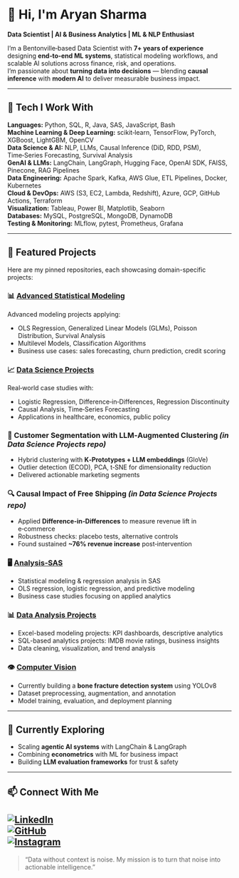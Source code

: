 # 👋 Hi, I'm Aryan Sharma  

**Data Scientist | AI & Business Analytics | ML & NLP Enthusiast**  

I’m a Bentonville‑based Data Scientist with **7+ years of experience** designing **end‑to‑end ML systems**, statistical modeling workflows, and scalable AI solutions across finance, risk, and operations.  
I’m passionate about **turning data into decisions** — blending **causal inference** with **modern AI** to deliver measurable business impact.  

---

## 🚀 Tech I Work With  

**Languages:** Python, SQL, R, Java, SAS, JavaScript, Bash  
**Machine Learning & Deep Learning:** scikit‑learn, TensorFlow, PyTorch, XGBoost, LightGBM, OpenCV  
**Data Science & AI:** NLP, LLMs, Causal Inference (DiD, RDD, PSM), Time‑Series Forecasting, Survival Analysis  
**GenAI & LLMs:** LangChain, LangGraph, Hugging Face, OpenAI SDK, FAISS, Pinecone, RAG Pipelines  
**Data Engineering:** Apache Spark, Kafka, AWS Glue, ETL Pipelines, Docker, Kubernetes  
**Cloud & DevOps:** AWS (S3, EC2, Lambda, Redshift), Azure, GCP, GitHub Actions, Terraform  
**Visualization:** Tableau, Power BI, Matplotlib, Seaborn  
**Databases:** MySQL, PostgreSQL, MongoDB, DynamoDB  
**Testing & Monitoring:** MLflow, pytest, Prometheus, Grafana  

---

## 📂 Featured Projects

Here are my pinned repositories, each showcasing domain-specific projects:

### 📊 [Advanced Statistical Modeling](https://github.com/markusndco/Advance-Statistical-Modeling)
Advanced modeling projects applying:
- OLS Regression, Generalized Linear Models (GLMs), Poisson Distribution, Survival Analysis
- Multilevel Models, Classification Algorithms
- Business use cases: sales forecasting, churn prediction, credit scoring

### 📈 [Data Science Projects](https://github.com/markusndco/Data-Science_projects)
Real‑world case studies with:
- Logistic Regression, Difference‑in‑Differences, Regression Discontinuity
- Causal Analysis, Time‑Series Forecasting
- Applications in healthcare, economics, public policy

### 🧠 Customer Segmentation with LLM‑Augmented Clustering *(in Data Science Projects repo)*
- Hybrid clustering with **K‑Prototypes + LLM embeddings** (GloVe)
- Outlier detection (ECOD), PCA, t‑SNE for dimensionality reduction
- Delivered actionable marketing segments

### 🔍 Causal Impact of Free Shipping *(in Data Science Projects repo)*
- Applied **Difference‑in‑Differences** to measure revenue lift in e‑commerce
- Robustness checks: placebo tests, alternative controls
- Found sustained **~76% revenue increase** post‑intervention

### 🖥 [Analysis‑SAS](https://github.com/markusndco/Analysis-SAS)
- Statistical modeling & regression analysis in SAS
- OLS regression, logistic regression, and predictive modeling
- Business case studies focusing on applied analytics

### 📊 [Data Analysis Projects](https://github.com/markusndco/Data-Analysis-Projects)
- Excel-based modeling projects: KPI dashboards, descriptive analytics
- SQL-based analytics projects: IMDB movie ratings, business insights
- Data cleaning, visualization, and trend analysis

### 👁 [Computer Vision](https://github.com/markusndco/Computer-Vision)
- Currently building a **bone fracture detection system** using YOLOv8
- Dataset preprocessing, augmentation, and annotation
- Model training, evaluation, and deployment planning

---

## 🎯 Currently Exploring  
- Scaling **agentic AI systems** with LangChain & LangGraph  
- Combining **econometrics** with ML for business impact  
- Building **LLM evaluation frameworks** for trust & safety  

---

## 📫 Connect With Me  
[![LinkedIn](https://img.shields.io/badge/LinkedIn-blue?logo=linkedin)](https://www.linkedin.com/in/aryansharma250)  
[![GitHub](https://img.shields.io/badge/GitHub-000?logo=github)](https://github.com/markusndco)  
[![Instagram](https://img.shields.io/badge/Instagram-%23E4405F.svg?logo=instagram&logoColor=white)](https://instagram.com/markusndco)
---

> “Data without context is noise. My mission is to turn that noise into actionable intelligence.”
